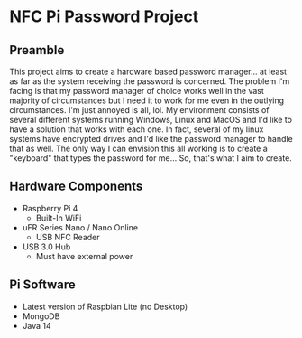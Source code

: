 # NFC Pi Password Project

## Preamble

This project aims to create a hardware based password manager... at least as far as the system receiving the password is
concerned. The problem I'm facing is that my password manager of choice works well in the vast majority of circumstances
but I need it to work for me even in the outlying circumstances. I'm just annoyed is all, lol. My environment consists
of several different systems running Windows, Linux and MacOS and I'd like to have a solution that works with each one. 
In fact, several of my linux systems have encrypted drives and I'd like the password manager to handle that as well. The
only way I can envision this all working is to create a "keyboard" that types the password for me... So, that's what I
aim to create. 

## Hardware Components 

- Raspberry Pi 4
    - Built-In WiFi
- uFR Series Nano / Nano Online
    - USB NFC Reader
- USB 3.0 Hub
    - Must have external power

## Pi Software

- Latest version of Raspbian Lite (no Desktop)
- MongoDB
- Java 14


